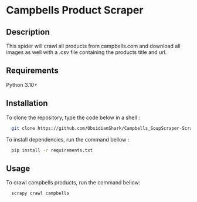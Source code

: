 # Campbells Product Scraper



## Description

This spider will crawl all products from campbells.com and download all images as well with a .csv file containing the products title and url.

## Requirements

Python 3.10+


## Installation

To clone the repository, type the code below in a shell :

```bash
  git clone https://github.com/ObsidianShark/Campbells_SoupScraper-Scrapy.git  
```

To install dependencies, run the command bellow :

```bash
  pip install -r requirements.txt
```

## Usage


To crawl campbells products, run the command bellow:

```bash
  scrapy crawl campbells
```
